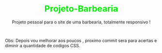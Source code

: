 <h1 align="center"><font color="\green\">Projeto-Barbearia</font></h1>
  <p align="center"> Projeto pessoal para o site de uma barbearia, totalmente responsivo !</p>
  <br>
  <img src="https://i.ibb.co/9yqyKsZ/barberaria.jpg" alt=""/>
  <br>
  
  Obs: Depois vou melhorar aos poucos , proximo commit sera para acertas e diminir a quantidade de codigos CSS.</u>
